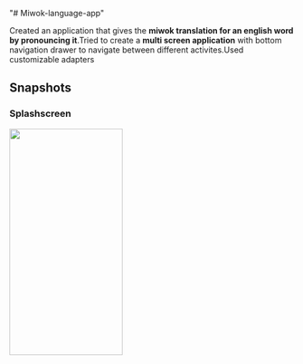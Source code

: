 "# Miwok-language-app" 

Created an application that gives the <b>miwok translation for an english word by pronouncing it</b>.Tried to create a <b>multi screen application</b> with bottom navigation drawer to navigate between different activites.Used customizable adapters

## Snapshots

### Splashscreen

<img src="Images/Screenshot_20200505-135329.jpg" width=200 height=400>

